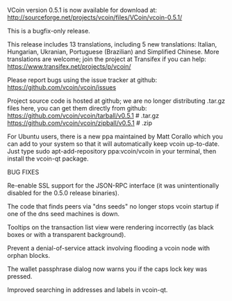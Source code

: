 VCoin version 0.5.1 is now available for download at:
http://sourceforge.net/projects/vcoin/files/VCoin/vcoin-0.5.1/

This is a bugfix-only release.

This release includes 13 translations, including 5 new translations:
Italian, Hungarian, Ukranian, Portuguese (Brazilian) and Simplified Chinese.
More translations are welcome; join the project at Transifex if you can help:
https://www.transifex.net/projects/p/vcoin/

Please report bugs using the issue tracker at github:
https://github.com/vcoin/vcoin/issues

Project source code is hosted at github; we are no longer
distributing .tar.gz files here, you can get them
directly from github:
https://github.com/vcoin/vcoin/tarball/v0.5.1  # .tar.gz
https://github.com/vcoin/vcoin/zipball/v0.5.1  # .zip

For Ubuntu users, there is a new ppa maintained by Matt Corallo which
you can add to your system so that it will automatically keep
vcoin up-to-date.  Just type
sudo apt-add-repository ppa:vcoin/vcoin
in your terminal, then install the vcoin-qt package.


BUG FIXES

Re-enable SSL support for the JSON-RPC interface (it was unintentionally
disabled for the 0.5.0 release binaries).

The code that finds peers via "dns seeds" no longer stops vcoin startup
if one of the dns seed machines is down.

Tooltips on the transaction list view were rendering incorrectly (as black boxes
or with a transparent background).

Prevent a denial-of-service attack involving flooding a vcoin node with
orphan blocks.

The wallet passphrase dialog now warns you if the caps lock key was pressed.

Improved searching in addresses and labels in vcoin-qt.
